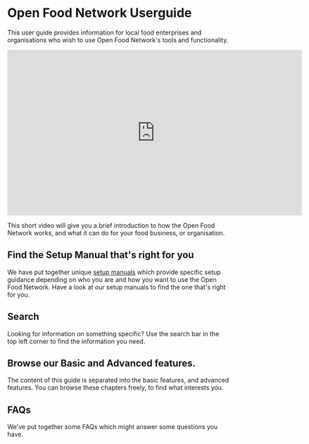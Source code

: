 # Open Food Network Userguide

This user guide provides information for local food enterprises and organisations who wish to use Open Food Network's tools and functionality.

<iframe width="669" height="376" src="https://www.youtube.com/embed/eA3IcMUnU14" frameborder="0" allowfullscreen></iframe> 

This short video will give you a brief introduction to how the Open Food Network works, and what it can do for your food business, or organisation.

## Find the Setup Manual that's right for you
We have put together unique [setup manuals](/setup-manuals.md) which provide specific setup guidance depending on who you are and how you want to use the Open Food Network. Have a look at our setup manuals to find the one that's right for you. 

## Search
Looking for information on something specific? Use the search bar in the top left corner to find the information you need.

## Browse our Basic and Advanced features.
The content of this guide is separated into the basic features, and advanced features. You can browse these chapters freely, to find what interests you.

## FAQs
We've put together some FAQs which might answer some questions you have.
